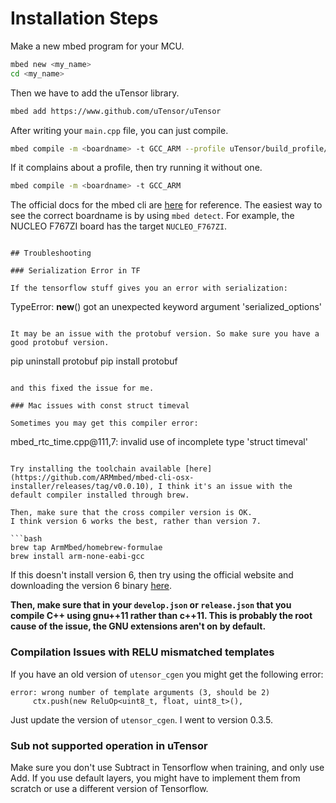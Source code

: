 # Installation Steps

Make a new mbed program for your MCU.

```bash
mbed new <my_name>
cd <my_name>
```

Then we have to add the uTensor library.

```bash
mbed add https://www.github.com/uTensor/uTensor
```

After writing your `main.cpp` file, you can just compile.

```bash
mbed compile -m <boardname> -t GCC_ARM --profile uTensor/build_profile/release.json
```

If it complains about a profile, then try running it without one.

```bash
mbed compile -m <boardname> -t GCC_ARM
```

The official docs for the mbed cli are [here](https://os.mbed.com/docs/mbed-os/v5.13/tools/developing-mbed-cli.html) for reference.
The easiest way to see the correct boardname is by using `mbed detect`.
For example, the NUCLEO F767ZI board has the target `NUCLEO_F767ZI`.


```

## Troubleshooting

### Serialization Error in TF

If the tensorflow stuff gives you an error with serialization:

```
TypeError: __new__() got an unexpected keyword argument 'serialized_options'
```

It may be an issue with the protobuf version. So make sure you have a good protobuf version.

```
pip uninstall protobuf
pip install protobuf
```

and this fixed the issue for me.

### Mac issues with const struct timeval

Sometimes you may get this compiler error:

```
mbed_rtc_time.cpp@111,7: invalid use of incomplete type 'struct timeval'
```

Try installing the toolchain available [here](https://github.com/ARMmbed/mbed-cli-osx-installer/releases/tag/v0.0.10), I think it's an issue with the default compiler installed through brew.

Then, make sure that the cross compiler version is OK.
I think version 6 works the best, rather than version 7.

```bash
brew tap ArmMbed/homebrew-formulae
brew install arm-none-eabi-gcc 
```

If this doesn't install version 6, then try using the official website and downloading the version 6 binary [here](https://developer.arm.com/tools-and-software/open-source-software/developer-tools/gnu-toolchain/gnu-rm/downloads).

__Then, make sure that in your `develop.json` or `release.json` that you compile C++ using gnu++11 rather than c++11. This is probably the root cause of the issue, the GNU extensions aren't on by default.__

### Compilation Issues with RELU mismatched templates

If you have an old version of `utensor_cgen` you might get the following error:

```
error: wrong number of template arguments (3, should be 2)
     ctx.push(new ReluOp<uint8_t, float, uint8_t>(),
```

Just update the version of `utensor_cgen`. I went to version 0.3.5.

### Sub not supported operation in uTensor

Make sure you don't use Subtract in Tensorflow when training, and only use Add.
If you use default layers, you might have to implement them from scratch or use a different version of Tensorflow.
